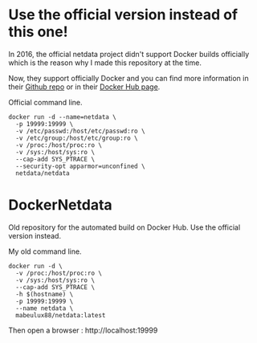 # Use the official version instead of this one!

In 2016, the official netdata project didn't support Docker builds officially which is the reason why I made this repository at the time.

Now, they support officially Docker and you can find more information in their [Github repo](https://github.com/netdata/netdata/tree/master/packaging/docker) or in their [Docker Hub page](https://hub.docker.com/r/netdata/netdata).

Official command line.

```
docker run -d --name=netdata \
  -p 19999:19999 \
  -v /etc/passwd:/host/etc/passwd:ro \
  -v /etc/group:/host/etc/group:ro \
  -v /proc:/host/proc:ro \
  -v /sys:/host/sys:ro \
  --cap-add SYS_PTRACE \
  --security-opt apparmor=unconfined \
  netdata/netdata
```

# DockerNetdata

Old repository for the automated build on Docker Hub. Use the official version instead.

My old command line.

```
docker run -d \
  -v /proc:/host/proc:ro \
  -v /sys:/host/sys:ro \
  --cap-add SYS_PTRACE \
  -h $(hostname) \
  -p 19999:19999 \
  --name netdata \
  mabeulux88/netdata:latest
```

Then open a browser : http://localhost:19999

